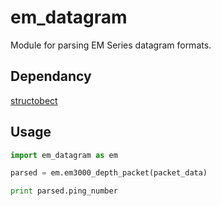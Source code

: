 em_datagram
===========

Module for parsing EM Series datagram formats.

Dependancy
----------

[structobect](https://github.com/wrenoud/structobject)

Usage
-----

```Python
import em_datagram as em

parsed = em.em3000_depth_packet(packet_data)

print parsed.ping_number
````
